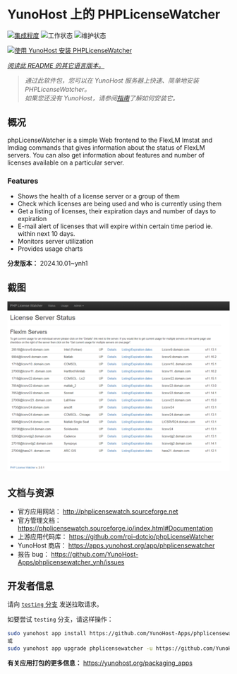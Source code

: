 <!--
注意：此 README 由 <https://github.com/YunoHost/apps/tree/master/tools/readme_generator> 自动生成
请勿手动编辑。
-->

# YunoHost 上的 PHPLicenseWatcher

[![集成程度](https://apps.yunohost.org/badge/integration/phplicensewatcher)](https://ci-apps.yunohost.org/ci/apps/phplicensewatcher/)
![工作状态](https://apps.yunohost.org/badge/state/phplicensewatcher)
![维护状态](https://apps.yunohost.org/badge/maintained/phplicensewatcher)

[![使用 YunoHost 安装 PHPLicenseWatcher](https://install-app.yunohost.org/install-with-yunohost.svg)](https://install-app.yunohost.org/?app=phplicensewatcher)

*[阅读此 README 的其它语言版本。](./ALL_README.md)*

> *通过此软件包，您可以在 YunoHost 服务器上快速、简单地安装 PHPLicenseWatcher。*  
> *如果您还没有 YunoHost，请参阅[指南](https://yunohost.org/install)了解如何安装它。*

## 概况

phpLicenseWatcher is a simple Web frontend to the FlexLM lmstat and lmdiag commands that gives information about the status of FlexLM servers. You can also get information about features and number of licenses available on a particular server.

### Features

- Shows the health of a license server or a group of them
- Check which licenses are being used and who is currently using them
- Get a listing of licenses, their expiration days and number of days to expiration
- E-mail alert of licenses that will expire within certain time period ie. within next 10 days.
- Monitors server utilization
- Provides usage charts


**分发版本：** 2024.10.01~ynh1

## 截图

![PHPLicenseWatcher 的截图](./doc/screenshots/screenshot1.png)

## 文档与资源

- 官方应用网站： <http://phplicensewatch.sourceforge.net>
- 官方管理文档： <https://phplicensewatch.sourceforge.io/index.html#Documentation>
- 上游应用代码库： <https://github.com/rpi-dotcio/phpLicenseWatcher>
- YunoHost 商店： <https://apps.yunohost.org/app/phplicensewatcher>
- 报告 bug： <https://github.com/YunoHost-Apps/phplicensewatcher_ynh/issues>

## 开发者信息

请向 [`testing` 分支](https://github.com/YunoHost-Apps/phplicensewatcher_ynh/tree/testing) 发送拉取请求。

如要尝试 `testing` 分支，请这样操作：

```bash
sudo yunohost app install https://github.com/YunoHost-Apps/phplicensewatcher_ynh/tree/testing --debug
或
sudo yunohost app upgrade phplicensewatcher -u https://github.com/YunoHost-Apps/phplicensewatcher_ynh/tree/testing --debug
```

**有关应用打包的更多信息：** <https://yunohost.org/packaging_apps>
